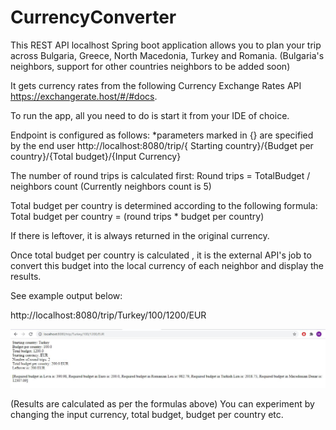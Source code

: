 # CurrencyConverter

This REST API localhost Spring boot application allows you to plan your trip across Bulgaria, Greece, North Macedonia, Turkey and Romania. (Bulgaria's neighbors, support for other countries neighbors to be added soon)

It gets currency rates from the following Currency Exchange Rates API https://exchangerate.host/#/#docs.

To run the app, all you need to do is start it from your IDE of choice.

Endpoint is configured as follows:
*parameters marked in {} are specified by the end user
http://localhost:8080/trip/{ Starting country}/{Budget per country}/{Total budget}/{Input Currency}

The number of round trips is calculated first: Round trips = TotalBudget / neighbors count (Currently neighbors count is 5)

Total budget per country is determined according to the following formula: Total budget per country = (round trips * budget per country)

If there is leftover, it is always returned in the original currency.

Once total budget per country is calculated , it is the external API's job to convert this budget into the local currency of each neighbor and display the results.

See example output below: 

http://localhost:8080/trip/Turkey/100/1200/EUR

![alt text](https://github.com/MihaelMihov/CurrencyConverter/blob/master/src/main/Capture.JPG)

(Results are calculated as per the formulas above) 
You can experiment by changing the input currency, total budget, budget per country etc.



